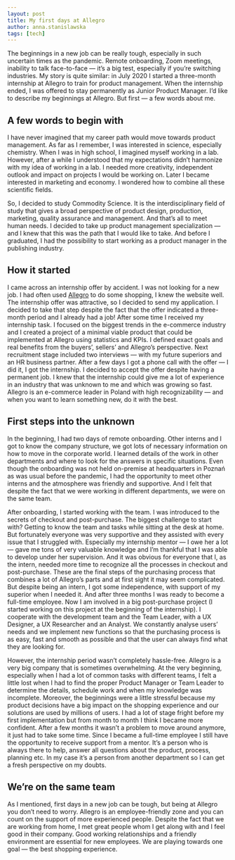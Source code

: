 ```yaml
---
layout: post
title: My first days at Allegro
author: anna.stanislawska
tags: [tech]
---
```

The beginnings in a new job can be really tough, especially in such uncertain times as the pandemic. Remote onboarding, Zoom meetings, inability to talk
face-to-face — it’s a big test, especially if you’re switching industries. My story is quite similar: in July 2020 I started a three-month internship at Allegro
to train for product management. When the internship ended, I was offered to stay permanently as Junior Product Manager. I’d like to describe my beginnings at
Allegro. But first — a few words about me.

## A few words to begin with

I have never imagined that my career path would move towards product management. As far as I remember, I was interested in science, especially chemistry. When I
was in high school, I imagined myself working in a lab. However, after a while I understood that my expectations didn’t harmonize with my idea of working in a
lab. I needed more creativity, independent outlook and impact on projects I would be working on. Later I became interested in marketing and economy. I wondered
how to combine all these scientific fields.

So, I decided to study Commodity Science. It is the interdisciplinary field of study that gives a broad perspective of product design, production, marketing,
quality assurance and management. And that’s all to meet human needs. I decided to take up product management specialization — and I knew that this was the path
that I would like to take. And before I graduated, I had the possibility to start working as a product manager in the publishing industry.

## How it started

I came across an internship offer by accident. I was not looking for a new job. I had often used [Allegro](https://allegro.tech) to do some shopping, I knew the
website well. The internship offer was attractive, so I decided to send my application. I decided to take that step despite the fact that the offer indicated a
three-month period and I already had a job! After some time I received my internship task. I focused on the biggest trends in the e-commerce industry and I
created a project of a minimal viable product that could be implemented at Allegro using statistics and KPIs. I defined exact goals and real benefits from the
buyers’, sellers’ and Allegro’s perspective. Next recruitment stage included two interviews — with my future superiors and an HR business partner. After a few
days I got a phone call with the offer — I did it, I got the internship. I decided to accept the offer despite having a permanent job. I knew that the
internship could give me a lot of experience in an industry that was unknown to me and which was growing so fast. Allegro is an e-commerce leader in Poland with
high recognizability — and when you want to learn something new, do it with the best.

## First steps into the unknown

In the beginning, I had two days of remote onboarding. Other interns and I got to know the company structure, we got lots of necessary information on how to
move in the corporate world. I learned details of the work in other departments and where to look for the answers in specific situations. Even though the
onboarding was not held on-premise at headquarters in Poznań as was usual before the pandemic, I had the opportunity to meet other interns and the atmosphere
was friendly and supportive. And I felt that despite the fact that we were working in different departments, we were on the same team.

After onboarding, I started working with the team. I was introduced to the secrets of checkout and post-purchase. The biggest challenge to start with? Getting
to know the team and tasks while sitting at the desk at home. But fortunately everyone was very supportive and they assisted with every issue that I struggled
with. Especially my internship mentor — I owe her a lot — gave me tons of very valuable knowledge and I’m thankful that I was able to develop under her
supervision. And it was obvious for everyone that I, as the intern, needed more time to recognize all the processes in checkout and post-purchase. These are the
final steps of the purchasing process that combines a lot of Allegro’s parts and at first sight it may seem complicated. But despite being an intern, I got some
independence, with support of my superior when I needed it. And after three months I was ready to become a full-time employee. Now I am involved in a big
post-purchase project (I started working on this project at the beginning of the internship). I cooperate with the development team and the Team Leader, with a
UX Designer, a UX Researcher and an Analyst. We constantly analyse users’ needs and we implement new functions so that the purchasing process is as easy, fast
and smooth as possible and that the user can always find what they are looking for.

However, the internship period wasn’t completely hassle-free. Allegro is a very big company that is sometimes overwhelming. At the very beginning, especially
when I had a lot of common tasks with different teams, I felt a little lost when I had to find the proper Product Manager or Team Leader to determine the
details, schedule work and when my knowledge was incomplete. Moreover, the beginnings were a little stressful because my product decisions have a big impact on
the shopping experience and our solutions are used by millions of users. I had a lot of stage fright before my first implementation but from month to month I
think I became more confident. After a few months it wasn’t a problem to move around anymore, it just had to take some time. Since I became a full-time employee
I still have the opportunity to receive support from a mentor. It’s a person who is always there to help, answer all questions about the product, process,
planning etc. In my case it’s a person from another department so I can get a fresh perspective on my doubts.

## We’re on the same team

As I mentioned, first days in a new job can be tough, but being at Allegro you don’t need to worry. Allegro is an employee-friendly zone and you can count on
the support of more experienced people. Despite the fact that we are working from home, I met great people whom I get along with and I feel good in their
company. Good working relationships and a friendly environment are essential for new employees. We are playing towards one goal — the best shopping experience.

